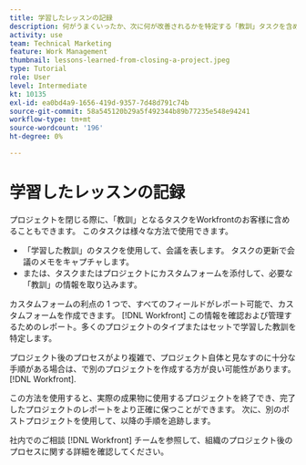 ```yaml
---
title: 学習したレッスンの記録
description: 何がうまくいったか、次に何が改善されるかを特定する「教訓」タスクを含める方法を学びます。
activity: use
team: Technical Marketing
feature: Work Management
thumbnail: lessons-learned-from-closing-a-project.jpeg
type: Tutorial
role: User
level: Intermediate
kt: 10135
exl-id: ea0bd4a9-1656-419d-9357-7d48d791c74b
source-git-commit: 58a545120b29a5f492344b89b77235e548e94241
workflow-type: tm+mt
source-wordcount: '196'
ht-degree: 0%

---
```


# 学習したレッスンの記録

プロジェクトを閉じる際に、「教訓」となるタスクをWorkfrontのお客様に含めることもできます。 このタスクは様々な方法で使用できます。

* 「学習した教訓」のタスクを使用して、会議を表します。 タスクの更新で会議のメモをキャプチャします。
* または、タスクまたはプロジェクトにカスタムフォームを添付して、必要な「教訓」の情報を取り込みます。

カスタムフォームの利点の 1 つで、すべてのフィールドがレポート可能で、カスタムフォームを作成できます。 [!DNL Workfront] この情報を確認および管理するためのレポート。多くのプロジェクトのタイプまたはセットで学習した教訓を特定します。

プロジェクト後のプロセスがより複雑で、プロジェクト自体と見なすのに十分な手順がある場合は、で別のプロジェクトを作成する方が良い可能性があります。 [!DNL Workfront].

この方法を使用すると、実際の成果物に使用するプロジェクトを終了でき、完了したプロジェクトのレポートをより正確に保つことができます。 次に、別のポストプロジェクトを使用して、以降の手順を追跡します。

社内でのご相談 [!DNL Workfront] チームを参照して、組織のプロジェクト後のプロセスに関する詳細を確認してください。
